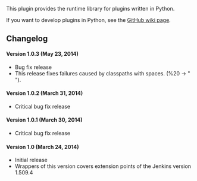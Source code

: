   

This plugin provides the runtime library for plugins written in Python.

If you want to develop plugins in Python, see the [GitHub wiki
page](https://github.com/jenkinsci/jenkins.py/wiki).

## Changelog

#### Version 1.0.3 (May 23, 2014)

-   Bug fix release
-   This release fixes failures caused by classpaths with spaces. (%20
    -\> " ").

#### Version 1.0.2 (March 31, 2014)

-   Critical bug fix release

#### Version 1.0.1 (March 30, 2014)

-   Critical bug fix release

#### Version 1.0 (March 24, 2014)

-   Initial release
-   Wrappers of this version covers extension points of the Jenkins
    version 1.509.4
